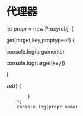 # 代理器

let propr = new Proxy(obj, {

get(target,key,proptypeof) {

console.log(arguments)

console.log(target[key])

},

set() {

```
        }
    })
    console.log(propr.name)
```
